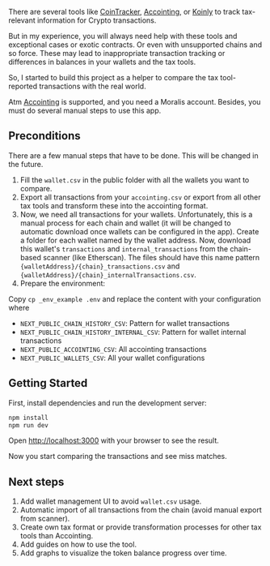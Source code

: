 There are several tools like [CoinTracker](https://www.cointracker.io/), [Accointing](https://www.accointing.com/), or [Koinly](https://koinly.io/) to track tax-relevant information for Crypto transactions.

But in my experience, you will always need help with these tools and exceptional cases or exotic contracts. Or even with unsupported chains and so force. These may lead to inappropriate transaction tracking or differences in balances in your wallets and the tax tools.

So, I started to build this project as a helper to compare the tax tool-reported transactions with the real world.

Atm [Accointing](https://www.accointing.com/) is supported, and you need a Moralis account. Besides, you must do several manual steps to use this app.

## Preconditions

There are a few manual steps that have to be done. This will be changed in the future.

1. Fill the `wallet.csv` in the public folder with all the wallets you want to compare.
2. Export all transactions from your `accointing.csv` or export from all other tax tools and transform these into the accointing format.
3. Now, we need all transactions for your wallets. Unfortunately, this is a manual process for each chain and wallet (it will be changed to automatic download once wallets can be configured in the app). Create a folder for each wallet named by the wallet address. Now, download this wallet's `transactions` and `internal_transactions` from the chain-based scanner (like Etherscan). The files should have this name pattern `{walletAddress}/{chain}_transactions.csv` and `{walletAddress}/{chain}_internalTransactions.csv`.
4. Prepare the environment:

Copy `cp _env_example .env` and replace the content with your configuration where

- `NEXT_PUBLIC_CHAIN_HISTORY_CSV`: Pattern for wallet transactions
- `NEXT_PUBLIC_CHAIN_HISTORY_INTERNAL_CSV`: Pattern for wallet internal transactions
- `NEXT_PUBLIC_ACCOINTING_CSV`: All accointing transactions
- `NEXT_PUBLIC_WALLETS_CSV`: All your wallet configurations

## Getting Started

First, install dependencies and run the development server:

```bash
npm install
npm run dev
```

Open [http://localhost:3000](http://localhost:3000) with your browser to see the result.

Now you start comparing the transactions and see miss matches.

## Next steps

1. Add wallet management UI to avoid `wallet.csv` usage.
2. Automatic import of all transactions from the chain (avoid manual export from scanner).
3. Create own tax format or provide transformation processes for other tax tools than Accointing.
4. Add guides on how to use the tool.
5. Add graphs to visualize the token balance progress over time.

